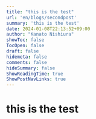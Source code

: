 ```yaml
---
title: "this is the test"
url: 'en/blogs/secondpost'
summary: 'this is the test'
date: 2024-01-08T22:13:52+09:00
author: "Kanato Nishiura"
showToc: false
TocOpen: false
draft: false
hidemeta: false
comments: false
hideSummary: false
ShowReadingTime: true
ShowPostNavLinks: true
---
```


# this is the test